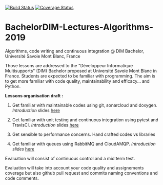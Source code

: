 [![Build Status](https://travis-ci.org/VERONYannick/BachelorDIM-Lectures-Algorithms-2019.svg?branch=master)](https://travis-ci.org/VERONYannick/BachelorDIM-Lectures-Algorithms-2019)
[![Coverage Status](https://coveralls.io/repos/github/VERONYannick/BachelorDIM-Lectures-Algorithms-2019/badge.svg)](https://coveralls.io/github/VERONYannick/BachelorDIM-Lectures-Algorithms-2019)


# BachelorDIM-Lectures-Algorithms-2019
Algorithms, code writing and continuous integration @ DIM Bachelor, Université Savoie Mont Blanc, France


Those lessons are addressed to the "Développeur Informatique Multisupports" (DIM) Bachelor proposed at Université Savoie Mont Blanc in France.
Students are expected to be familiar with programming. The aim is to get more familiar with code quality, maintainability and efficacy... and Python.

**Lessons organisation draft :**

1. Get familiar with maintainable codes using git, sonarcloud and doxygen. *Introduction* slides [here](https://docs.google.com/presentation/d/1xXrdokfxOUP-3b1fEPRfieUhOEez7FJeUtauMpjV4bk/edit?usp=sharing)

2. Get familiar with unit testing and continuous integration using pytest and TravisCI. *Introduction* slides [here](https://docs.google.com/presentation/d/1wb93gyr6JuIDfeDvqTkMBxoLulL_yOXDeYp9qR5EaFI/edit?usp=sharing)

3. Get sensible to performance concerns. Hand crafted codes vs libraries

4. Get familiar with queues using RabbitMQ and CloudAMQP. *Introduction slides* [here](https://docs.google.com/presentation/d/1e-KtztT1KN91ynFhzSfDrdF8qvuYPadKe04ifyxtvrg/edit?usp=sharing)

Evaluation will consist of continuous control and a mid term test.


Evaluation will take into account your code quality and assignements coverage but also github pull request and commits naming conventions and code comments.
